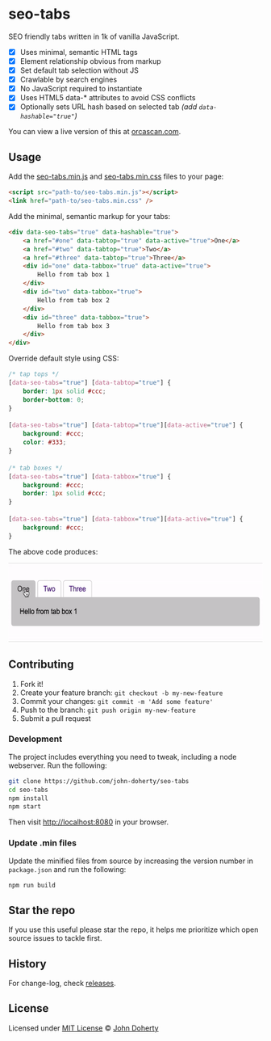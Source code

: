 # seo-tabs

SEO friendly tabs written in 1k of vanilla JavaScript.

- [x] Uses minimal, semantic HTML tags
- [x] Element relationship obvious from markup
- [x] Set default tab selection without JS
- [x] Crawlable by search engines
- [x] No JavaScript required to instantiate
- [x] Uses HTML5 data-* attributes to avoid CSS conflicts
- [x] Optionally sets URL hash based on selected tab _(add `data-hashable="true"`)_

You can view a live version of this at [orcascan.com](https://orcascan.com/guides/how-to-connect-orca-scan-to-your-database-5d9695c8#how-do-i-create-a-lookup-url-for-my-system).

## Usage

Add the [seo-tabs.min.js](dist/seo-tabs.min.js) and [seo-tabs.min.css](dist/seo-tabs.min.css) files to your page:

```html
<script src="path-to/seo-tabs.min.js"></script>
<link href="path-to/seo-tabs.min.css" />
```

Add the minimal, semantic markup for your tabs:

```html
<div data-seo-tabs="true" data-hashable="true">
    <a href="#one" data-tabtop="true" data-active="true">One</a>
    <a href="#two" data-tabtop="true">Two</a>
    <a href="#three" data-tabtop="true">Three</a>
    <div id="one" data-tabbox="true" data-active="true">
        Hello from tab box 1
    </div>
    <div id="two" data-tabbox="true">
        Hello from tab box 2
    </div>
    <div id="three" data-tabbox="true">
        Hello from tab box 3
    </div>
</div>
```

Override default style using CSS:

```css
/* tap tops */
[data-seo-tabs="true"] [data-tabtop="true"] {
    border: 1px solid #ccc;
    border-bottom: 0;
}

[data-seo-tabs="true"] [data-tabtop="true"][data-active="true"] {
    background: #ccc;
    color: #333;
}

/* tab boxes */
[data-seo-tabs="true"] [data-tabbox="true"] {
    background: #ccc;
    border: 1px solid #ccc;
}

[data-seo-tabs="true"] [data-tabbox="true"][data-active="true"] {
    background: #ccc;
}
```

The above code produces:

<img src="docs/example.gif" height="156px" />

## Contributing

1. Fork it!
2. Create your feature branch: `git checkout -b my-new-feature`
3. Commit your changes: `git commit -m 'Add some feature'`
4. Push to the branch: `git push origin my-new-feature`
5. Submit a pull request

### Development

The project includes everything you need to tweak, including a node webserver. Run the following:

```bash
git clone https://github.com/john-doherty/seo-tabs
cd seo-tabs
npm install
npm start
```

Then visit [http://localhost:8080](http://localhost:8080) in your browser.

### Update .min files

Update the minified files from source by increasing the version number in `package.json` and run the following:

```bash
npm run build
```

## Star the repo

If you use this useful please star the repo, it helps me prioritize which open source issues to tackle first.

## History

For change-log, check [releases](https://github.com/john-doherty/seo-tabs/releases).

## License

Licensed under [MIT License](LICENSE) &copy; [John Doherty](https://twitter.com/mrjohndoherty)
